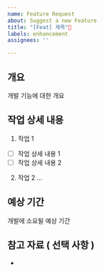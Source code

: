 ```yaml
---
name: Feature Request
about: Suggest a new Feature
title: "[Feat] 제목"
labels: enhancement
assignees: ''

---
```


## 개요
개발 기능에 대한 개요

## 작업 상세 내용
1. 작업 1
- [ ] 작업 상세 내용 1
- [ ] 작업 상세 내용 2
2. 작업 2
...

## 예상 기간
개발에 소요될 예상 기간

## 참고 자료 ( 선택 사항 )
- 

